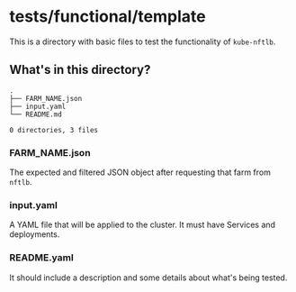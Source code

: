# tests/functional/template

This is a directory with basic files to test the functionality of `kube-nftlb`.

## What's in this directory?

```
.
├── FARM_NAME.json
├── input.yaml
└── README.md

0 directories, 3 files
```

### **FARM_NAME.json**

The expected and filtered JSON object after requesting that farm from `nftlb`.

### **input.yaml**

A YAML file that will be applied to the cluster. It must have Services and deployments.

### **README.yaml**

It should include a description and some details about what's being tested.

